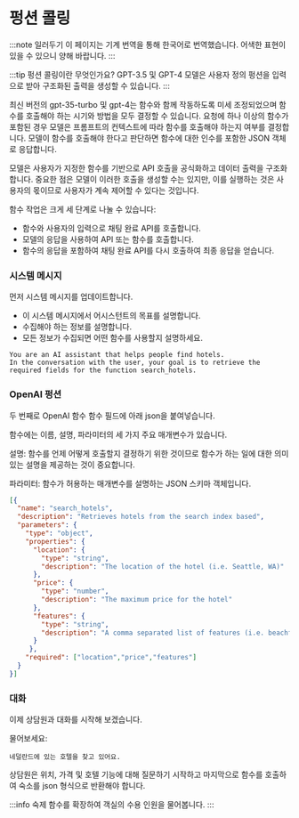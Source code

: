 <head>
  <body className="navigation-with-keyboard ko" />
</head>

# 펑션 콜링

:::note 일러두기
이 페이지는 기계 번역을 통해 한국어로 번역했습니다. 어색한 표현이 있을 수 있으니 양해 바랍니다.
:::

:::tip 펑션 콜링이란 무엇인가요? 
GPT-3.5 및 GPT-4 모델은 사용자 정의 펑션을 입력으로 받아 구조화된 출력을 생성할 수 있습니다.
:::

최신 버전의 gpt-35-turbo 및 gpt-4는 함수와 함께 작동하도록 미세 조정되었으며 함수를 호출해야 하는 시기와 방법을 모두 결정할 수 있습니다. 요청에 하나 이상의 함수가 포함된 경우 모델은 프롬프트의 컨텍스트에 따라 함수를 호출해야 하는지 여부를 결정합니다. 모델이 함수를 호출해야 한다고 판단하면 함수에 대한 인수를 포함한 JSON 객체로 응답합니다.

모델은 사용자가 지정한 함수를 기반으로 API 호출을 공식화하고 데이터 출력을 구조화합니다. 중요한 점은 모델이 이러한 호출을 생성할 수는 있지만, 이를 실행하는 것은 사용자의 몫이므로 사용자가 계속 제어할 수 있다는 것입니다.

함수 작업은 크게 세 단계로 나눌 수 있습니다:

- 함수와 사용자의 입력으로 채팅 완료 API를 호출합니다.
- 모델의 응답을 사용하여 API 또는 함수를 호출합니다.
- 함수의 응답을 포함하여 채팅 완료 API를 다시 호출하여 최종 응답을 얻습니다.

### 시스템 메시지

먼저 시스템 메시지를 업데이트합니다. 

- 이 시스템 메시지에서 어시스턴트의 목표를 설명합니다.
- 수집해야 하는 정보를 설명합니다.
- 모든 정보가 수집되면 어떤 함수를 사용할지 설명하세요.

```text title="시스템 메시지"
You are an AI assistant that helps people find hotels. 
In the conversation with the user, your goal is to retrieve the required fields for the function search_hotels.
```

### OpenAI 펑션

두 번째로 OpenAI 함수 함수 필드에 아래 json을 붙여넣습니다.

함수에는 이름, 설명, 파라미터의 세 가지 주요 매개변수가 있습니다.

설명: 함수를 언제 어떻게 호출할지 결정하기 위한 것이므로 함수가 하는 일에 대한 의미 있는 설명을 제공하는 것이 중요합니다.

파라미터: 함수가 허용하는 매개변수를 설명하는 JSON 스키마 객체입니다.

```json title="Functions"
[{
  "name": "search_hotels",
  "description": "Retrieves hotels from the search index based",
  "parameters": {
    "type": "object",             
    "properties": {
      "location": {
        "type": "string",
        "description": "The location of the hotel (i.e. Seattle, WA)"
      },
      "price": {
        "type": "number",
        "description": "The maximum price for the hotel"
      },
      "features": {
        "type": "string",
        "description": "A comma separated list of features (i.e. beachfront, free wifi, etc.)"
      }
     },
    "required": ["location","price","features"]
  }
}]
```

### 대화

이제 상담원과 대화를 시작해 보겠습니다.

물어보세요:

```text title="사용자 메시지"
네덜란드에 있는 호텔을 찾고 있어요.
```

상담원은 위치, 가격 및 호텔 기능에 대해 질문하기 시작하고 마지막으로 함수를 호출하여 숙소를 json 형식으로 반환해야 합니다. 

:::info 숙제
함수를 확장하여 객실의 수용 인원을 물어봅니다.
:::
